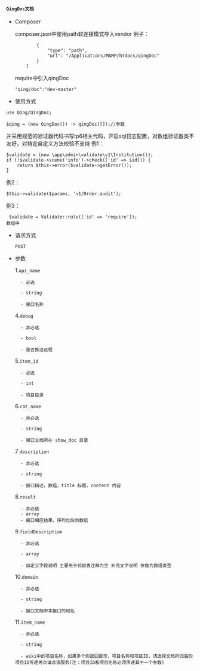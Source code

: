 #### `QingDoc文档`

- Composer

  composer.json中使用path软连接模式导入vendor
  例子：
  ```"repositories": [
          {
              "type": "path",
              "url": "/Applications/MAMP/htdocs/qingDoc"
          }
      ]
  ```
  
  require中引入qingDoc
  
    ```
    "qing/doc":"dev-master"
    ```

- 使用方式

```
use Qing/QingDoc;

$qing = (new QingDoc()) -> qingDoc([]);//参数

```
并采用规范的验证器代码书写tp6相关代码，开启sql日志配置，对数组验证器类不友好，对特定自定义方法校验不支持
例1：
```
$validate = (new \app\admin\validate\v1\Institution());
if (!$validate->scene('info')->check(['id' => $id])) {
    return $this->error($validate->getError());
}
```
例2：
```
$this->validate($params, 'v1/Order.audit');
```
例3：
```
 $validate = Validate::rule(['id' => 'require']);
数组中
```

- 请求方式

  `POST`

- 参数

  1.`api_name`

        - 必选
        
        - string
        
        - 接口名称
        
  4.`debug`

        - 非必选
        
        - bool
        
        - 是否推送远程

  5.`item_id`

        - 必选
        
        - int
        
        - 项目目录

  6.`cat_name`

        - 非必选
        
        - string
        
        - 接口文档所在 show_doc 目录

  7 `description`

        - 非必选
        
        - string
        
        - 接口描述，数组，title 标题，content 内容

  8.`result`

        - 非必选
        - array
        - 接口相应结果，序列化后的数组

  9.`fieldDescription`

        - 非必选
        
        - array
        
        - 自定义字段说明 主要用于抓取表注释为空 补充文字说明 参数为数组类型
  10.`domain`
    
        - 非必选
        
        - string
        
        - 接口文档中本接口的域名
        
  11.`item_name`
    
        - 非必选
        
        - string
        
        - wiki中的项目名称，如果多个则返回提示，项目名称和项目ID，请选择文档所归属的项目ID传递再次请求该服务(注：项目ID和项目名称必须传递其中一个参数)
